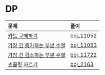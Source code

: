 # DP
|문제|풀이|
|:---|:---|
|[카드 구매하기](https://www.acmicpc.net/problem/11052)|[boj_11052](https://github.com/ihaeeun/Algorithms/blob/master/BOJ/DP/boj_11052.java)|
|[가장 긴 증가하는 부분 수열](https://www.acmicpc.net/problem/11053)|[boj_11053](https://github.com/ihaeeun/Algorithms/blob/master/BOJ/DP/boj_11053.java)|
|[가장 긴 감소하는 부분 수열](https://www.acmicpc.net/problem/11722)|[boj_11722](https://github.com/ihaeeun/Algorithms/blob/master/BOJ/DP/boj_11722.java)|
|[초콜릿 자르기](https://www.acmicpc.net/problem/2163)|[boj_2163](https://github.com/ihaeeun/Algorithms/blob/master/BOJ/DP/boj_2163.java)|
